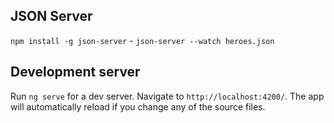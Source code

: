 ## JSON Server
`npm install -g json-server` - `json-server --watch heroes.json`

## Development server

Run `ng serve` for a dev server. Navigate to `http://localhost:4200/`. The app will automatically reload if you change any of the source files.
